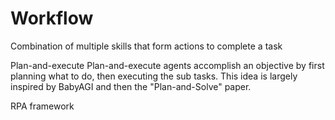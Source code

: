 # Workflow

Combination of multiple skills that form actions to complete a task


Plan-and-execute
Plan-and-execute agents accomplish an objective by first planning what to do, then executing the sub tasks. This idea is largely inspired by BabyAGI and then the "Plan-and-Solve" paper.




RPA framework
